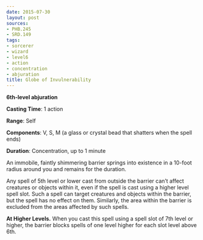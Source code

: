 ```yaml
---
date: 2015-07-30
layout: post
sources:
- PHB.245
- SRD.149
tags:
- sorcerer
- wizard
- level6
- action
- concentration
- abjuration
title: Globe of Invulnerability
---
```


**6th-level abjuration**

**Casting Time**: 1 action

**Range**: Self

**Components**: V, S, M (a glass or crystal bead that shatters when the spell ends)

**Duration**: Concentration, up to 1 minute

An immobile, faintly shimmering barrier springs into existence in a 10-foot radius around you and remains for the duration.

Any spell of 5th level or lower cast from outside the barrier can’t affect creatures or objects within it, even if the spell is cast using a higher level spell slot. Such a spell can target creatures and objects within the barrier, but the spell has no effect on them. Similarly, the area within the barrier is excluded from the areas affected by such spells.

**At Higher Levels.** When you cast this spell using a spell slot of 7th level or higher, the barrier blocks spells of one level higher for each slot level above 6th.
